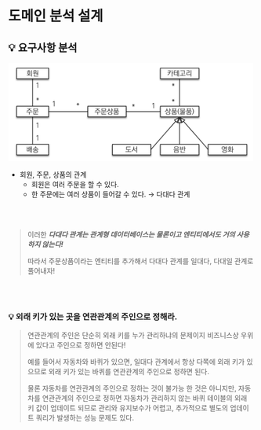 # 도메인 분석 설계

## 💡 요구사항 분석
<img src="https://github.com/2dongyeop/Springboot-with-JPA/blob/dongyeop_analyze-requirements/dongyeop/image/1.png" width = 500/>

- 회원, 주문, 상품의 관계
    - 회원은 여러 주문을 할 수 있다.
    - 한 주문에는 여러 상품이 들어갈 수 있다. → 다대다 관계

<br/>

<br/>

> 이러한 ***다대다 관계는 관계형 데이터베이스는 물론이고 엔티티에서도 거의 사용하지 않는다!*** 
>
> 따라서 주문상품이라는 엔티티를 추가해서 다대다 관계를 일대다, 다대일 관계로 풀어내자!

<br/>

<br/>

### 💡 외래 키가 있는 곳을 연관관계의 주인으로 정해라.
> 연관관계의 주인은 단순히 외래 키를 누가 관리하냐의 문제이지 비즈니스상 우위에 있다고 주인으로 정하면 안된다!
>
> 예를 들어서 자동차와 바퀴가 있으면, 일대다 관계에서 항상 다쪽에 외래 키가 있으므로 외래 키가 있는 바퀴를 연관관계의 주인으로 정하면 된다. 
>
> 물론 자동차를 연관관계의 주인으로 정하는 것이 불가능 한 것은 아니지만, 자동차를 연관관계의 주인으로 정하면 자동차가 관리하지 않는 바퀴 테이블의 외래 키 값이 업데이트 되므로 관리와 유지보수가 어렵고, 추가적으로 별도의 업데이트 쿼리가 발생하는 성능 문제도 있다.

<br/>

<br/>

